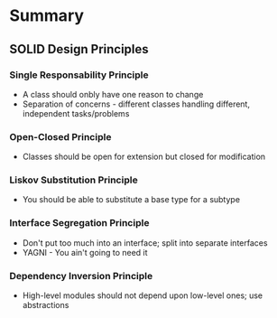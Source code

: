 
# Summary

## SOLID Design Principles

### Single Responsability Principle

- A class should onbly have one reason to change
- Separation of concerns - different classes handling different, independent tasks/problems

### Open-Closed Principle

- Classes should be open for extension but closed for modification

### Liskov Substitution Principle

- You should be able to substitute a base type for a subtype

### Interface Segregation Principle

- Don't put too much into an interface; split into separate interfaces
- YAGNI - You ain't going to need it

### Dependency Inversion Principle

- High-level modules should not depend upon low-level ones; use abstractions
